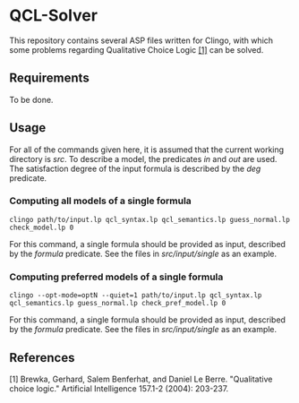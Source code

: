 # QCL-Solver

This repository contains several ASP files written for Clingo, with which some problems regarding Qualitative Choice Logic [[1]](#qcl_paper) can be solved. 

## Requirements

To be done.

## Usage

For all of the commands given here, it is assumed that the current working directory is *src*. To describe a model, the predicates *in* and *out* are used. The satisfaction degree of the input formula is described by the *deg* predicate.

### Computing all models of a single formula

```clingo path/to/input.lp qcl_syntax.lp qcl_semantics.lp guess_normal.lp check_model.lp 0```

For this command, a single formula should be provided as input, described by the *formula* predicate. See the files in *src/input/single* as an example.

### Computing preferred models of a single formula

```clingo --opt-mode=optN --quiet=1 path/to/input.lp qcl_syntax.lp qcl_semantics.lp guess_normal.lp check_pref_model.lp 0```

For this command, a single formula should be provided as input, described by the *formula* predicate. See the files in *src/input/single* as an example.

## References

<a id="qcl_paper">[1]</a> Brewka, Gerhard, Salem Benferhat, and Daniel Le Berre. "Qualitative choice logic." Artificial Intelligence 157.1-2 (2004): 203-237.
